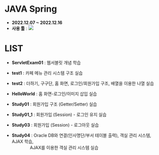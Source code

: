 # JAVA Spring
- __2022.12.07 ~ 2022.12.16__
- __사용 툴__ : <img src="https://img.shields.io/badge/Eclipse EE-2C2255?style=flat&logo=Eclipse IDE&logoColor=white"/>

# LIST

- __ServletExam01__ : 웹서블릿 개념 학습

- __test1__ : 카페 메뉴 관리 시스템 구조 실습

- __test2__ : 더하기, 구구단, 홈 화면, 로그인/회원가입 구조, 배열을 이용한 나열 실습

- __HelloWorld__ : 홈 화면-로그인/이미지 삽입 실습

- __Study01__ : 회원가입 구조 (Getter/Setter) 실습

- __Study01_1__ : 회원가입 (Session) - 로그인 유지 실습

- __Study03__ : 회원가입 (Session) - 로그아웃 실습

- __Study04__ : Oracle DB와 연결(인사명단/부서 테이블 출력), 객실 관리 시스템, AJAX 학습, 
                <br/>&nbsp;&nbsp;&nbsp;&nbsp;&nbsp;&nbsp;&nbsp;&nbsp;&nbsp;&nbsp;&nbsp;&nbsp;&nbsp;&nbsp;
                AJAX를 이용한 객실 관리 시스템 실습